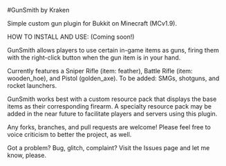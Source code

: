 #GunSmith
by Kraken

Simple custom gun plugin for Bukkit on Minecraft (MCv1.9).

HOW TO INSTALL AND USE: (Coming soon!)

GunSmith allows players to use certain in-game items as guns, firing them with the right-click button when the gun item is in your hand.

Currently features a Sniper Rifle (item: feather), Battle Rifle (item: wooden_hoe), and Pistol (golden_axe). To be added: SMGs, shotguns, and rocket launchers.

GunSmith works best with a custom resource pack that displays the base items as their corresponding firearm. A specialty resource pack may be added in the near future to facilitate players and servers using this plugin.

Any forks, branches, and pull requests are welcome! Please feel free to voice criticism to better the project, as well.

Got a problem? Bug, glitch, complaint? Visit the Issues page and let me know, please.
